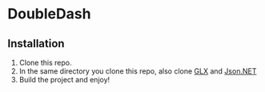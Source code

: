 # DoubleDash

## Installation

1. Clone this repo.
2. In the same directory you clone this repo, also clone [GLX](https://github.com/golf1052/GLX) and [Json.NET](https://github.com/JamesNK/Newtonsoft.Json)
3. Build the project and enjoy!
